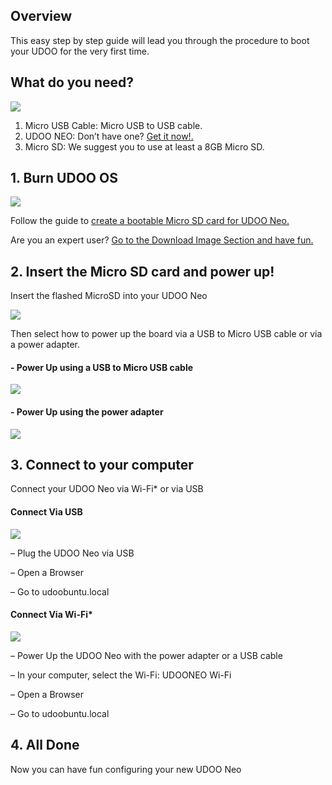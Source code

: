## Overview

This easy step by step guide will lead you through the procedure to boot your UDOO for the very first time.





## What do you need?

<img src="../img/whatdoyouneed1.png">

1. Micro USB Cable: Micro USB to USB cable. 
2. UDOO NEO: Don’t have one? <a href="http://www.udoo.org/mailing-list-udoo-neo/" target="_blank">Get it now!.</a>
3. Micro SD: We suggest you to use at least a 8GB Micro SD. 

## 1. Burn UDOO OS

<img src="../img/distros1.png">

Follow the guide to <a href="http://www.udoo.org/docs-neo/Getting_Started/Create_A_Bootable_MicroSD_card_for_UDOO_Neo">create a bootable Micro SD card for UDOO Neo.</a>

Are you an expert user? <a href="http://www.udoo.org/docs-neo/Getting_Started/Create_A_Bootable_MicroSD_card_for_UDOO_Neo">Go to the Download Image Section and have fun.</a>



## 2. Insert the Micro SD card and power up!

Insert the flashed MicroSD into your UDOO Neo

<img src="../img/neo_microsd1.png">

Then select how to power up the board via a USB to Micro USB cable or via a power adapter.  


#### - Power Up using a USB to Micro USB cable


<img src="../img/standard_img_neo_dwnlod1.png">


#### - Power Up using the power adapter

<img src="../img/powerup_padapter1.png">


## 3. Connect to your computer

Connect your UDOO Neo via Wi-Fi* or via USB


#### Connect Via USB

<img src="../img/connect_via_usb2.png">

– Plug the UDOO Neo via USB

– Open a Browser

– Go to udoobuntu.local


#### Connect Via Wi-Fi*

<img src="../img/connect_via_wifi2.png">

– Power Up the UDOO Neo with the power adapter or a USB cable

– In your computer, select the Wi-Fi: UDOONEO Wi-Fi

– Open a Browser

– Go to udoobuntu.local


## 4. All Done

Now you can have fun configuring your new UDOO Neo

